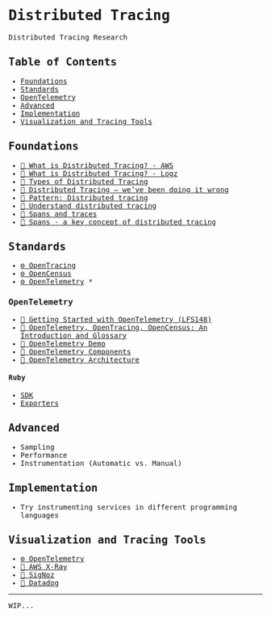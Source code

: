 <samp>

# Distributed Tracing

Distributed Tracing Research

## Table of Contents
* [Foundations](#foundations)
* [Standards](#standards)
 * [OpenTelemetry](#opentelemetry)
* [Advanced](#advanced)
* [Implementation](#implementation)
* [Visualization and Tracing Tools](#visualization-and-tracing-tools)

## Foundations
* [📝 What is Distributed Tracing? - AWS](https://aws.amazon.com/what-is/distributed-tracing/)
* [📝 What is Distributed Tracing? - Logz](https://docs.logz.io/docs/user-guide/distributed-tracing/tracing-overview/what-tracing/)
* [📝 Types of Distributed Tracing](https://edgedelta.com/company/blog/what-is-distributed-tracing#:~:text=impacting%20system%20performance.-,Types%20of%20Distributed%20Tracing,-Distributed%20tracing%20allows)
* [📝 Distributed Tracing — we’ve been doing it wrong](https://copyconstruct.medium.com/distributed-tracing-weve-been-doing-it-wrong-39fc92a857df)
* [📝 Pattern: Distributed tracing](https://microservices.io/patterns/observability/distributed-tracing.html)
* [📝 Understand distributed tracing](https://docs.lightstep.com/docs/understand-distributed-tracing)
* [📝 Spans and traces](https://docs.lightstep.com/docs/understand-distributed-tracing#spans-and-traces)
* [📝 Spans - a key concept of distributed tracing](https://signoz.io/blog/distributed-tracing-span/)

## Standards
* [⚙️ OpenTracing](https://opentracing.io/)
* [⚙️ OpenCensus](https://opencensus.io/)
* [⚙️ OpenTelemetry](https://opentelemetry.io/) *
  
### OpenTelemetry
* [📝 Getting Started with OpenTelemetry (LFS148)](https://training.linuxfoundation.org/training/getting-started-with-opentelemetry-lfs148/?__hstc=60185074.a4cbd9471e49dd20a7fef30f9028a29d.1738592429342.1738592429342.1740109617590.2&__hssc=60185074.1.1740109617590&__hsfp=346844786)
* [📝 OpenTelemetry, OpenTracing, OpenCensus: An Introduction and Glossary](https://medium.com/honeycombio/opentelemetry-opentracing-opencensus-an-introduction-and-glossary-honeycomb-4fa5ae9534d)
* [📝 OpenTelemetry Demo](https://opentelemetry.io/ecosystem/demo/)
* [📝 OpenTelemetry Components](https://opentelemetry.io/docs/concepts/components/)
* [📝 OpenTelemetry Architecture](https://opentelemetry.io/docs/collector/architecture/)

#### Ruby
* [SDK](https://opentelemetry.io/docs/languages/ruby/)
* [Exporters](https://opentelemetry.io/ecosystem/registry/?component=exporter&language=ruby)

#### 

## Advanced
* Sampling
* Performance
* Instrumentation (Automatic vs. Manual)

## Implementation
* Try instrumenting services in different programming languages

## Visualization and Tracing Tools
* [⚙️ OpenTelemetry](https://opentelemetry.io/)
* [🔭 AWS X-Ray](https://aws.amazon.com/xray/)
* [🔭 SigNoz](https://signoz.io/distributed-tracing/)
* [🔭 Datadog](https://www.datadoghq.com/product/apm/#code-level-tracing)

***
WIP...

</samp>

